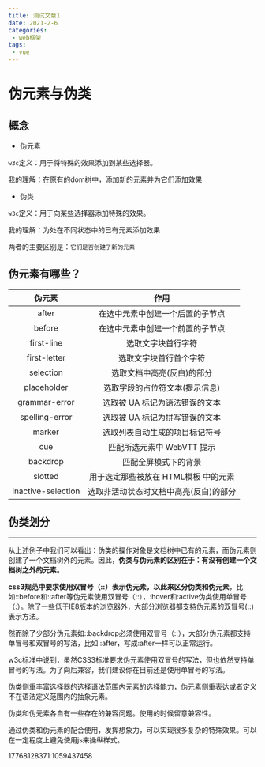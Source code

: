 ```yaml
---
title: 测试文章1
date: 2021-2-6
categories:
 - web框架
tags:
 - vue
---
```


# 伪元素与伪类

## 概念

- 伪元素

`w3c`定义：用于将特殊的效果添加到某些选择器。

我的理解：在原有的dom树中，添加新的元素并为它们添加效果

- 伪类

`w3c`定义：用于向某些选择器添加特殊的效果。

我的理解：为处在不同状态中的已有元素添加效果

两者的主要区别是：`它们是否创建了新的元素`

## 伪元素有哪些？

|       伪元素       |                  作用                  |
| :----------------: | :------------------------------------: |
|       after        |    在选中元素中创建一个后置的子节点    |
|       before       |    在选中元素中创建一个前置的子节点    |
|     first-line     |           选取文字块首行字符           |
|    first-letter    |         选取文字块首行首个字符         |
|     selection      |       选取文档中高亮(反白)的部分       |
|    placeholder     |     选取字段的占位符文本(提示信息)     |
|   grammar-error    |     选取被 UA 标记为语法错误的文本     |
|   spelling-error   |     选取被 UA 标记为拼写错误的文本     |
|       marker       |     选取列表自动生成的项目标记符号     |
|        cue         |       匹配所选元素中 WebVTT 提示       |
|      backdrop      |          匹配全屏模式下的背景          |
|      slotted       |  用于选定那些被放在 HTML模板 中的元素  |
| inactive-selection | 选取非活动状态时文档中高亮(反白)的部分 |

## 伪类划分







------------------------------------------------------------------------------------------------------------------------------------

从上述例子中我们可以看出：伪类的操作对象是文档树中已有的元素，而伪元素则创建了一个文档树外的元素。因此，**伪类与伪元素的区别在于：有没有创建一个文档树之外的元素。**

**css3规范中要求使用双冒号（::）表示伪元素，以此来区分伪类和伪元素**，比如::before和::after等伪元素使用双冒号（::），:hover和:active伪类使用单冒号（:）。除了一些低于IE8版本的浏览器外，大部分浏览器都支持伪元素的双冒号(::)表示方法。

然而除了少部分伪元素如::backdrop必须使用双冒号（::），大部分伪元素都支持单冒号和双冒号的写法，比如::after，写成:after一样可以正常运行。

w3c标准中说到，虽然CSS3标准要求伪元素使用双冒号的写法，但也依然支持单冒号的写法。为了向后兼容，我们建议你在目前还是使用单冒号的写法。

伪类侧重丰富选择器的选择语法范围内元素的选择能力，伪元素侧重表达或者定义不在语法定义范围内的抽象元素。

伪类和伪元素各自有一些存在的兼容问题。使用的时候留意兼容性。

通过伪类和伪元素的配合使用，发挥想象力，可以实现很多复杂的特殊效果。可以在一定程度上避免使用js来操纵样式。

17768128371 1059437458

